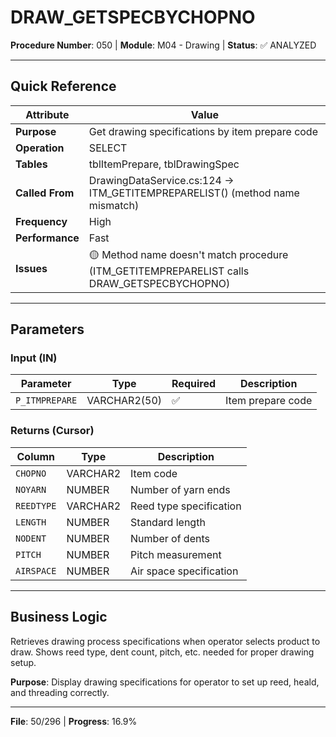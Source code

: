 # DRAW_GETSPECBYCHOPNO

**Procedure Number**: 050 | **Module**: M04 - Drawing | **Status**: ✅ ANALYZED

---

## Quick Reference

| Attribute | Value |
|-----------|-------|
| **Purpose** | Get drawing specifications by item prepare code |
| **Operation** | SELECT |
| **Tables** | tblItemPrepare, tblDrawingSpec |
| **Called From** | DrawingDataService.cs:124 → ITM_GETITEMPREPARELIST() (method name mismatch) |
| **Frequency** | High |
| **Performance** | Fast |
| **Issues** | 🟡 Method name doesn't match procedure (ITM_GETITEMPREPARELIST calls DRAW_GETSPECBYCHOPNO) |

---

## Parameters

### Input (IN)

| Parameter | Type | Required | Description |
|-----------|------|----------|-------------|
| `P_ITMPREPARE` | VARCHAR2(50) | ✅ | Item prepare code |

### Returns (Cursor)

| Column | Type | Description |
|--------|------|-------------|
| `CHOPNO` | VARCHAR2 | Item code |
| `NOYARN` | NUMBER | Number of yarn ends |
| `REEDTYPE` | VARCHAR2 | Reed type specification |
| `LENGTH` | NUMBER | Standard length |
| `NODENT` | NUMBER | Number of dents |
| `PITCH` | NUMBER | Pitch measurement |
| `AIRSPACE` | NUMBER | Air space specification |

---

## Business Logic

Retrieves drawing process specifications when operator selects product to draw. Shows reed type, dent count, pitch, etc. needed for proper drawing setup.

**Purpose**: Display drawing specifications for operator to set up reed, heald, and threading correctly.

---

**File**: 50/296 | **Progress**: 16.9%
